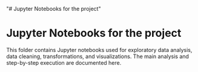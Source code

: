 "# Jupyter Notebooks for the project" 
# Jupyter Notebooks for the project

This folder contains Jupyter notebooks used for exploratory data analysis, data cleaning, transformations, and visualizations. The main analysis and step-by-step execution are documented here.

